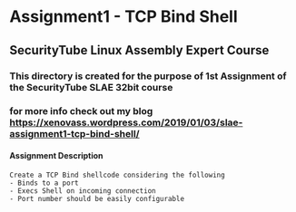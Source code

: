 
# Assignment1 - TCP Bind Shell

## SecurityTube Linux Assembly Expert Course

### This directory is created for the purpose of 1st Assignment of the SecurityTube SLAE 32bit course

### for more info check out my blog https://xenovass.wordpress.com/2019/01/03/slae-assignment1-tcp-bind-shell/

#### Assignment Description

~~~~~~~~~~~~~~~~~~~~~~~~~~~~~~~~~~~~~~~~~~~~~~~~~~~~~~~~~~~~
Create a TCP Bind shellcode considering the following
- Binds to a port
- Execs Shell on incoming connection
- Port number should be easily configurable
~~~~~~~~~~~~~~~~~~~~~~~~~~~~~~~~~~~~~~~~~~~~~~~~~~~~~~~~~~~~
